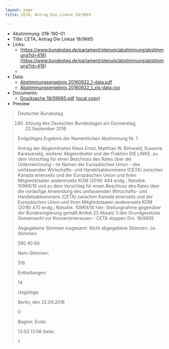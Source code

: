 ```yaml
---
layout: page
title: CETA, Antrag Die Linkse 18/9665

---
```


* Abstimmung: 018-190-01
* Title: CETA, Antrag Die Linkse 18/9665
* Links: 
    * [https://www.bundestag.de/parlament/plenum/abstimmung/abstimmung?id=416](https://www.bundestag.de/parlament/plenum/abstimmung/abstimmung?id=416)
    * 
* Data: 
    * [Abstimmungsergebnis 20160922_1-data.pdf](/abstimmungsliste/20160922_1-data.pdf)
    * [Abstimmungsergebnis 20160922_1_xls-data.csv](/abstimmungsliste/analyses/20160922_1_xls-data.csv)
* Documents: 
    * [Drucksache 18/09665.pdf](http://dip21.bundestag.de/dip21/btd/18/096/1809665.pdf) ([local copy](/abstimmungsdaten/018-190-01/1809665.pdf))
* Preview: 
> Deutscher Bundestag
> 
> 190. Sitzung des Deutschen Bundestages
> am Donnerstag, 22.September 2016
> 
> Endgültiges Ergebnis der Namentlichen Abstimmung Nr. 1
> 
> Antrag der Abgeordneten Klaus Ernst, Matthias W. Birkwald, Susanna Karawanskij,
> weiterer Abgeordneter und der Fraktion DIE LINKE.
> zu dem Vorschlag für einen Beschluss des Rates über die Unterzeichnung - im Namen der
> Europäischen Union - des umfassenden Wirtschafts- und Handelsabkommens (CETA)
> zwischen Kanada einerseits und der Europäischen Union und ihren Mitgliedstaaten
> andererseits
> KOM (2016) 444 endg.; Ratsdok. 10968/16
> und
> zu dem Vorschlag für einen Beschluss des Rates über die vorläufige Anwendung des
> umfassenden Wirtschafts- und Handelsabkommens (CETA) zwischen Kanada einerseits
> und der Europäischen Union und ihren Mitgliedstaaten andererseits
> KOM (2016) 470 endg.; Ratsdok. 10969/16
> hier: Stellungnahme gegenüber der Bundesregierung gemäß Artikel 23 Absatz 3 des
> Grundgesetzes
> Gemeinwohl vor Konzerninteressen - CETA stoppen
> Drs. 18/9665
> 
> Abgegebene Stimmen insgesamt:
> Nicht abgegebene Stimmen:
> Ja-Stimmen:
> 
> 590
> 40
> 60
> 
> Nein-Stimmen:
> 
> 516
> 
> Enthaltungen:
> 
> 14
> 
> Ungültige:
> 
> Berlin, den 22.09.2016
> 
> 0
> 
> Beginn:
> Ende:
> 
> 13:03
> 13:06
> Seite:
> 
> 1
> 
> 
